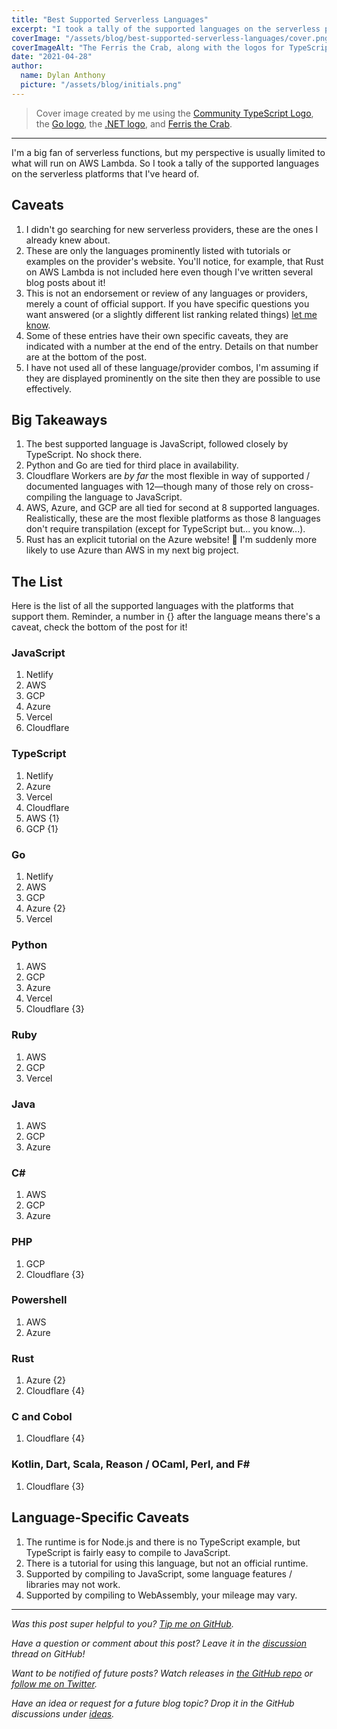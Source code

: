 ```yaml
---
title: "Best Supported Serverless Languages"
excerpt: "I took a tally of the supported languages on the serverless platforms that I've heard of."
coverImage: "/assets/blog/best-supported-serverless-languages/cover.png"
coverImageAlt: "The Ferris the Crab, along with the logos for TypeScript, .NET, and Go, sit above the text 'Serverless Languages'."
date: "2021-04-28"
author:
  name: Dylan Anthony
  picture: "/assets/blog/initials.png"
---
```


> Cover image created by me using the [Community TypeScript Logo], the [Go logo], the [.NET logo], and [Ferris the Crab].

---

I'm a big fan of serverless functions, but my perspective is usually limited to what will run on AWS Lambda. So I took a tally of the supported languages on the serverless platforms that I've heard of.

## Caveats

1. I didn't go searching for new serverless providers, these are the ones I already knew about.
2. These are only the languages prominently listed with tutorials or examples on the provider's website. You'll notice, for example, that Rust on AWS Lambda is not included here even though I've written several blog posts about it!
3. This is not an endorsement or review of any languages or providers, merely a count of official support. If you have specific questions you want answered (or a slightly different list ranking related things) [let me know][discussion].
4. Some of these entries have their own specific caveats, they are indicated with a number at the end of the entry. Details on that number are at the bottom of the post.
5. I have not used all of these language/provider combos, I'm assuming if they are displayed prominently on the site then they are possible to use effectively.

## Big Takeaways

1. The best supported language is JavaScript, followed closely by TypeScript. No shock there.
2. Python and Go are tied for third place in availability.
3. Cloudflare Workers are _by far_ the most flexible in way of supported / documented languages with 12—though many of those rely on cross-compiling the language to JavaScript.
4. AWS, Azure, and GCP are all tied for second at 8 supported languages. Realistically, these are the most flexible platforms as those 8 languages don't require transpilation (except for TypeScript but... you know...).
5. Rust has an explicit tutorial on the Azure website! 🥰 I'm suddenly more likely to use Azure than AWS in my next big project.

## The List

Here is the list of all the supported languages with the platforms that support them. Reminder, a number in {} after the language means there's a caveat, check the bottom of the post for it!

### JavaScript

1.  Netlify
2.  AWS
3.  GCP
4.  Azure
5.  Vercel
6.  Cloudflare

### TypeScript

1.  Netlify
2.  Azure
3.  Vercel
4.  Cloudflare
5.  AWS {1}
6.  GCP {1}

### Go

1.  Netlify
2.  AWS
3.  GCP
4.  Azure {2}
5.  Vercel

### Python

1.  AWS
2.  GCP
3.  Azure
4.  Vercel
5.  Cloudflare {3}

### Ruby

1.  AWS
2.  GCP
3.  Vercel

### Java

1.  AWS
2.  GCP
3.  Azure

### C#

1.  AWS
2.  GCP
3.  Azure

### PHP

1.  GCP
2.  Cloudflare {3}

### Powershell

1.  AWS
2.  Azure

### Rust

1. Azure {2}
2. Cloudflare {4}

### C and Cobol

1. Cloudflare {4}

### Kotlin, Dart, Scala, Reason / OCaml, Perl, and F#

1. Cloudflare {3}

## Language-Specific Caveats

1. The runtime is for Node.js and there is no TypeScript example, but TypeScript is fairly easy to compile to JavaScript.
2. There is a tutorial for using this language, but not an official runtime.
3. Supported by compiling to JavaScript, some language features / libraries may not work.
4. Supported by compiling to WebAssembly, your mileage may vary.

---

_Was this post super helpful to you? [Tip me on GitHub][github one time]._

_Have a question or comment about this post? Leave it in the [discussion] thread on GitHub!_

_Want to be notified of future posts? Watch releases in [the GitHub repo] or [follow me on Twitter][twitter]._

_Have an idea or request for a future blog topic? Drop it in the GitHub discussions under [ideas]._

[community typescript logo]: https://github.com/remojansen/logo.ts
[go logo]: https://blog.golang.org/go-brand
[.net logo]: https://github.com/dotnet/brand
[ferris the crab]: https://www.rustacean.net
[github one time]: https://github.com/sponsors/dbanty?frequency=one-time&sponsor=dbanty
[ideas]: https://github.com/dbanty/dylananthony.com/discussions/categories/ideas
[the github repo]: https://github.com/dbanty/dylananthony.com
[twitter]: https://twitter.com/TBDylan
[discussion]: https://github.com/dbanty/dylananthony.com/discussions/71
